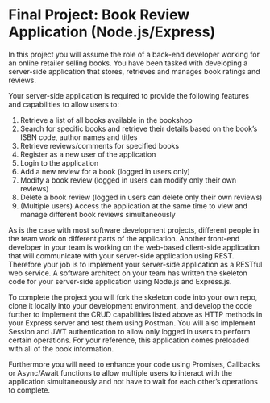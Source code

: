 # Final Project: Book Review Application (Node.js/Express)

In this project you will assume the role of a back-end developer working for an online retailer selling books. You have been tasked with developing a server-side application that stores, retrieves and manages book ratings and reviews.

Your server-side application is required to provide the following features and capabilities to allow users to:

1. Retrieve a list of all books available in the bookshop
2. Search for specific books and retrieve their details based on the book’s ISBN code, author names and titles
3. Retrieve reviews/comments for specified books
4. Register as a new user of the application
5. Login to the application
6. Add a new review for a book (logged in users only)
7. Modify a book review (logged in users can modify only their own reviews)
8. Delete a book review (logged in users can delete only their own reviews)
9. (Multiple users) Access the application at the same time to view and manage different book reviews simultaneously

As is the case with most software development projects, different people in the team work on different parts of the application. Another front-end developer in your team is working on the web-based client-side application that will communicate with your server-side application using REST. Therefore your job is to implement your server-side application as a RESTful web service. A software architect on your team has written the skeleton code for your server-side application using Node.js and Express.js.

To complete the project you will fork the skeleton code into your own repo, clone it locally into your development environment, and develop the code further to implement the CRUD capabilities listed above as HTTP methods in your Express server and test them using Postman. You will also implement Session and JWT authentication to allow only logged in users to perform certain operations. For your reference, this application comes preloaded with all of the book information.

Furthermore you will need to enhance your code using Promises, Callbacks or Async/Await functions to allow multiple users to interact with the application simultaneously and not have to wait for each other’s operations to complete.
